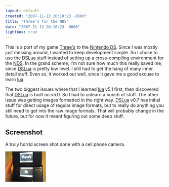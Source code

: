 ```yaml
---
layout: default
created: "2007-11-13 20:10:23 -0600"
title: "Three's for the NDS"
date: "2007-11-13 20:10:23 -0600"
lightbox: true
---
```




This is a port of my game [Three's][threes] to the [Nintendo DS][nds].  Since I was mostly just messing around, I wanted to keep development simple.  So I chose to use the [DSLua][] stuff instead of setting up a cross-compiling environment for the [NDS][].  In the grand scheme, I'm not sure how much this really saved me, since [DSLua][] is pretty low level.  I still had to get the hang of many inner detail stuff.  Even so, it worked out well, since it gave me a good excuse to learn [lua][].

The two biggest issues where that I learned [lua][] v5.1 first, then discovered that [DSLua][] is built on v5.0.  So I had to unlearn a bunch of stuff.  The other issue was getting images formatted in the right way.  [DSLua][] v0.7 has initial stuff for direct usage of regular image formats, but to really do anything you still need to get into the raw image formats.  That will probably change in the future, but for now it meant figuring out some deep stuff.

## Screenshot

A truly horrid screen shot done with a cell phone camera.

<a href="/projects/images/ndsThreesScreen.jpg" data-lightbox="A"><img src="/projects/images/ndsThreesThumb.png"/></a>

<!--
## Requirements and Downloads

To run this you will need:
 - [Nintendo DS][nds], regular or lite.
 - Hardware to run [Homebrew][].  I use the [R4DS][].
 - [DSLua][] v0.7
 - NDS Three's v0.1

Once you've got all that, do some setup verification.  Make sure that the [homebrew][] stuff works, and make sure some of the sample [DSLua][] scripts run.  You need to make sure that [DSLua][] runs before trying to run Three's.

## Install and Run

Unzip, then copy the Threes folder to your card.  Run [DSLua][], and browse to the `threes.lua` file and run it.
-->

[threes]: http://tadpol.org/projects/threes.html
[nds]: http://www.nintendo.com/systemsds
[dslua]: http://dslua.com
[lua]: http://lua.org
[R4DS]: http://www.r4ds.com/r4ds.htm
[homebrew]: http://en.wikipedia.org/wiki/Nintendo_DS_homebrew


